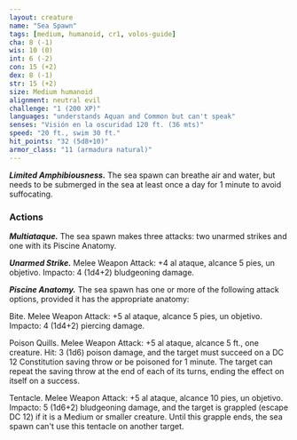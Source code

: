 ```yaml
---
layout: creature
name: "Sea Spawn"
tags: [medium, humanoid, cr1, volos-guide]
cha: 8 (-1)
wis: 10 (0)
int: 6 (-2)
con: 15 (+2)
dex: 8 (-1)
str: 15 (+2)
size: Medium humanoid
alignment: neutral evil
challenge: "1 (200 XP)"
languages: "understands Aquan and Common but can't speak"
senses: "Visión en la oscuridad 120 ft. (36 mts)"
speed: "20 ft., swim 30 ft."
hit_points: "32 (5d8+10)"
armor_class: "11 (armadura natural)"
---
```


***Limited Amphibiousness.*** The sea spawn can breathe air and water, but needs to be submerged in the sea at least once a day for 1 minute to avoid suffocating.

### Actions

***Multiataque.*** The sea spawn makes three attacks: two unarmed strikes and one with its Piscine Anatomy.

***Unarmed Strike.*** Melee Weapon Attack: +4 al ataque, alcance 5 pies, un objetivo. Impacto: 4 (1d4+2) bludgeoning damage.

***Piscine Anatomy.*** The sea spawn has one or more of the following attack options, provided it has the appropriate anatomy:

Bite. Melee Weapon Attack: +5 al ataque, alcance 5 pies, un objetivo. Impacto: 4 (1d4+2) piercing damage.

Poison Quills. Melee Weapon Attack: +5 al ataque, alcance 5 ft., one creature. Hit: 3 (1d6) poison damage, and the target must succeed on a DC 12 Constitution saving throw or be poisoned for 1 minute. The target can repeat the saving throw at the end of each of its turns, ending the effect on itself on a success.

Tentacle. Melee Weapon Attack: +5 al ataque, alcance 10 pies, un objetivo. Impacto: 5 (1d6+2) bludgeoning damage, and the target is grappled (escape DC 12) if it is a Medium or smaller creature. Until this grapple ends, the sea spawn can't use this tentacle on another target.